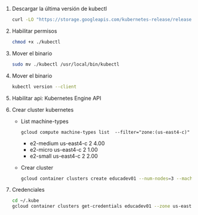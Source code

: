 
1. Descargar la última versión de kubectl
    ```bash
    curl -LO "https://storage.googleapis.com/kubernetes-release/release/$(curl -s https://storage.googleapis.com/kubernetes-release/release/stable.txt)/bin/linux/amd64/kubectl"

    ```

1. Habilitar permisos
    ```bash
    chmod +x ./kubectl
    ```

1. Mover el binario
    ```bash
    sudo mv ./kubectl /usr/local/bin/kubectl
    ```
1. Mover el binario
    ```bash
    kubectl version --client
    ``` 

1. Habilitar api: Kubernetes Engine API

1. Crear cluster kubernetes

    * List machine-types
        ```console
        gcloud compute machine-types list  --filter="zone:(us-east4-c)"
        ```
        
        - e2-medium        us-east4-c  2     4.00
        - e2-micro         us-east4-c  2     1.00
        - e2-small         us-east4-c  2     2.00

    * Crear cluster
        ```bash
        gcloud container clusters create educadev01 --num-nodes=3 --machine-type=e2-small --zone us-east4-c --cluster-version 1.16
        ``` 

1. Credenciales
    ```bash
    cd ~/.kube
    gcloud container clusters get-credentials educadev01 --zone us-east4-c --project educadev
    ``` 
